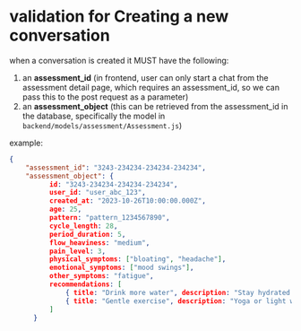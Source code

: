 # validation for Creating a new conversation

when a conversation is created it MUST have the following:

1. an **assessment_id** (in frontend, user can only start a chat from the assessment detail page, which requires an assessment_id, so we can pass this to the post request as a parameter)
2. an **assessment_object** (this can be retrieved from the assessment_id in the database, specifically the model in `backend/models/assessment/Assessment.js`)

example:

```json
{
    "assessment_id": "3243-234234-234234-234234",
    "assessment_object": {
          id: "3243-234234-234234-234234",
          user_id: "user_abc_123",
          created_at: "2023-10-26T10:00:00.000Z",
          age: 25,
          pattern: "pattern_1234567890",
          cycle_length: 28,
          period_duration: 5,
          flow_heaviness: "medium",
          pain_level: 3,
          physical_symptoms: ["bloating", "headache"],
          emotional_symptoms: ["mood swings"],
          other_symptoms: "fatigue",
          recommendations: [
              { title: "Drink more water", description: "Stay hydrated throughout the day." },
              { title: "Gentle exercise", description: "Yoga or light walking can help." }
          ]
      }
```




